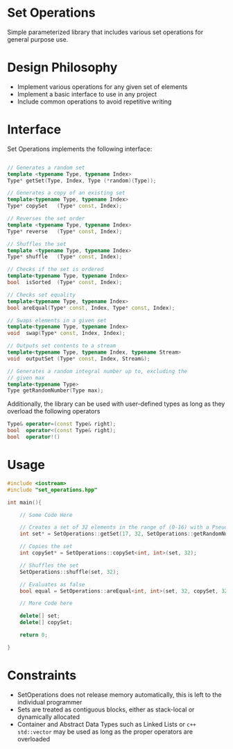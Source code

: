 # Set Operations

Simple parameterized library that includes various set operations for general purpose use.

# Design Philosophy

* Implement various operations for any given set of elements
* Implement a basic interface to use in any project
* Include common operations to avoid repetitive writing

# Interface

Set Operations implements the following interface:
```c++

// Generates a random set
template <typename Type, typename Index>
Type* getSet(Type, Index, Type (*random)(Type));

// Generates a copy of an existing set
template<typename Type, typename Index>
Type* copySet   (Type* const, Index);

// Reverses the set order
template <typename Type, typename Index>
Type* reverse   (Type* const, Index);

// Shuffles the set
template <typename Type, typename Index>
Type* shuffle   (Type* const, Index);

// Checks if the set is ordered
template<typename Type, typename Index>
bool  isSorted  (Type* const, Index);

// Checks set equality
template<typename Type, typename Index>
bool areEqual(Type* const, Index, Type* const, Index);

// Swaps elements in a given set
template<typename Type, typename Index>
void  swap(Type* const, Index, Index);

// Outputs set contents to a stream
template<typename Type, typename Index, typename Stream>
void  outputSet (Type* const, Index, Stream&);

// Generates a random integral number up to, excluding the 
// given max
template<typename Type>
Type getRandomNumber(Type max);
```

Additionally, the library can be used with user-defined types
as long as they overload the following operators
```c++
Type& operator=(const Type& right);
bool  operator<(const Type& right);
bool  operator!()
```


# Usage

```c++
#include <iostream>
#include "set_operations.hpp"

int main(){

	// Some Code Here

	// Creates a set of 32 elements in the range of (0-16) with a Pseudo Random Number Generator
	int set* = SetOperations::getSet(17, 32, SetOperations::getRandomNumber<int>);

	// Copies the set
	int copySet* = SetOperations::copySet<int, int>(set, 32);

	// Shuffles the set
	SetOperations::shuffle(set, 32);

	// Evaluates as false
	bool equal = SetOperations::areEqual<int, int>(set, 32, copySet, 32);

	// More Code here

	delete[] set;
	delete[] copySet;

	return 0;

}
```

# Constraints

* SetOperations does not release memory automatically, this is left to the individual programmer
* Sets are treated as contiguous blocks, either as stack-local or dynamically allocated
* Container and Abstract Data Types such as Linked Lists or ```c++ std::vector``` may be used as long as the proper operators are overloaded

